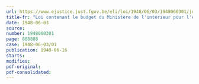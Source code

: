 ```yaml
---
url: https://www.ejustice.just.fgov.be/eli/loi/1948/06/03/1948060301/justel
title-fr: "Loi contenant le budget du Ministère de l'intérieur pour l'exercice 1948"
date: 1948-06-03
source:
number: 1948060301
page: 888888
case: 1948-06-03/01
publication: 1948-06-16
starts:
modifies:
pdf-original:
pdf-consolidated:
---
```


